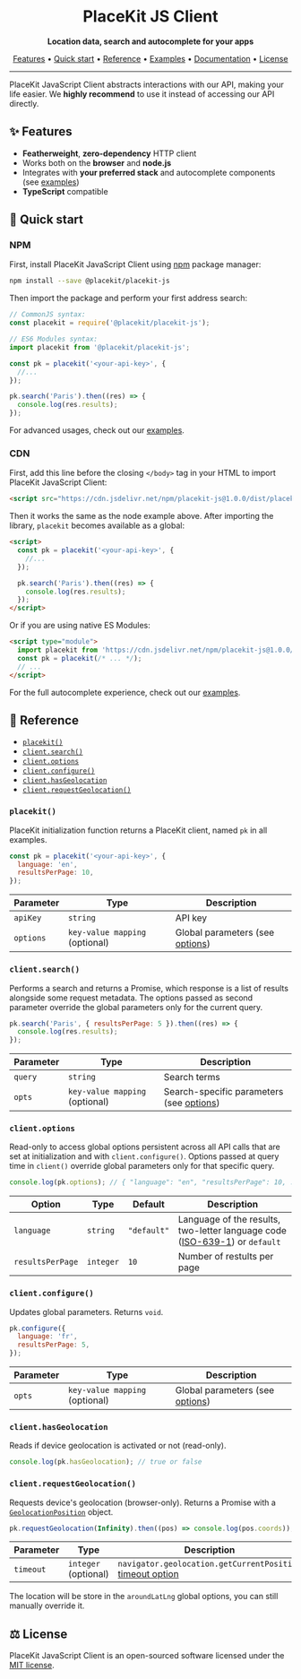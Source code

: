 <h1 align="center">
  PlaceKit JS Client
</h1>

<p align="center">
  <b>Location data, search and autocomplete for your apps</b>
</p>

<p align="center">
  <a href="#-features">Features</a> • 
  <a href="#-quick-start">Quick start</a> • 
  <a href="#-reference">Reference</a> • 
  <a href="./examples">Examples</a> • 
  <a href="https://placekit.io/docs">Documentation</a> • 
  <a href="#%EF%B8%8F-license">License</a>
</p>

---

PlaceKit JavaScript Client abstracts interactions with our API, making your life easier. We **highly recommend** to use it instead of accessing our API directly.

## ✨ Features

- **Featherweight**, **zero-dependency** HTTP client
- Works both on the **browser** and **node.js**
- Integrates with **your preferred stack** and autocomplete components (see [examples](./examples))
- **TypeScript** compatible

## 🎯 Quick start

### NPM

First, install PlaceKit JavaScript Client using [npm](https://docs.npmjs.com/getting-started) package manager:

```sh
npm install --save @placekit/placekit-js
```

Then import the package and perform your first address search:

```js
// CommonJS syntax:
const placekit = require('@placekit/placekit-js');

// ES6 Modules syntax:
import placekit from '@placekit/placekit-js';

const pk = placekit('<your-api-key>', {
  //...
});

pk.search('Paris').then((res) => {
  console.log(res.results);
});
```

For advanced usages, check out our [examples](./examples).

### CDN

First, add this line before the closing `</body>` tag in your HTML to import PlaceKit JavaScript Client:

```html
<script src="https://cdn.jsdelivr.net/npm/placekit-js@1.0.0/dist/placekit.umd.js"></script>
```

Then it works the same as the node example above.
After importing the library, `placekit` becomes available as a global:

```html
<script>
  const pk = placekit('<your-api-key>', {
    //...
  });

  pk.search('Paris').then((res) => {
    console.log(res.results);
  });
</script>
```

Or if you are using native ES Modules:

```html
<script type="module">
  import placekit from 'https://cdn.jsdelivr.net/npm/placekit-js@1.0.0/dist/placekit.esm.js';
  const pk = placekit(/* ... */);
  // ...
</script>
```

For the full autocomplete experience, check out our [examples](./examples).

## 🧰 Reference

- [`placekit()`](#placekit)
- [`client.search()`](#clientsearch)
- [`client.options`](#clientoptions)
- [`client.configure()`](#clientconfigure)
- [`client.hasGeolocation`](#clienthasGeolocation)
- [`client.requestGeolocation()`](#clientrequestGeolocation)

### `placekit()`

PlaceKit initialization function returns a PlaceKit client, named `pk` in all examples.

```js
const pk = placekit('<your-api-key>', {
  language: 'en',
  resultsPerPage: 10,
});
```

| Parameter | Type | Description |
| --- | --- | --- |
| `apiKey` | `string` | API key |
| `options` | `key-value mapping` (optional) | Global parameters (see [options](#clientoptions)) |

### `client.search()`

Performs a search and returns a Promise, which response is a list of results alongside some request metadata.
The options passed as second parameter override the global parameters only for the current query.

```js
pk.search('Paris', { resultsPerPage: 5 }).then((res) => {
  console.log(res.results);
});
```

| Parameter | Type | Description |
| --- | --- | --- |
| `query` | `string` | Search terms |
| `opts` | `key-value mapping` (optional) | Search-specific parameters (see [options](#clientoptions)) |

### `client.options`

Read-only to access global options persistent across all API calls that are set at initialization and with `client.configure()`.
Options passed at query time in `client()` override global parameters only for that specific query.

```js
console.log(pk.options); // { "language": "en", "resultsPerPage": 10, ... }
```

| Option | Type | Default | Description |
| --- | --- | --- | --- |
| `language` | `string` | `"default"` | Language of the results, two-letter language code ([ISO-639-1](https://www.google.com/search?client=safari&rls=en&q=iso-639-1&ie=UTF-8&oe=UTF-8)) or `default` |
| `resultsPerPage` | `integer` | `10` | Number of restults per page |

### `client.configure()`

Updates global parameters. Returns `void`.

```js
pk.configure({
  language: 'fr',
  resultsPerPage: 5,
});
```

| Parameter | Type | Description |
| --- | --- | --- |
| `opts` | `key-value mapping` (optional) | Global parameters (see [options](#clientoptions)) |

### `client.hasGeolocation`

Reads if device geolocation is activated or not (read-only).

```js
console.log(pk.hasGeolocation); // true or false
```

### `client.requestGeolocation()`

Requests device's geolocation (browser-only). Returns a Promise with a [`GeolocationPosition`](https://developer.mozilla.org/en-US/docs/Web/API/GeolocationPosition) object.

```js
pk.requestGeolocation(Infinity).then((pos) => console.log(pos.coords));
```

| Parameter | Type | Description |
| --- | --- | --- |
| `timeout` | `integer` (optional) | `navigator.geolocation.getCurrentPosition` [timeout option](https://developer.mozilla.org/en-US/docs/Web/API/Geolocation/getCurrentPosition) |

The location will be store in the `aroundLatLng` global options, you can still manually override it.

## ⚖️ License

PlaceKit JavaScript Client is an open-sourced software licensed under the [MIT license](./LICENSE).
